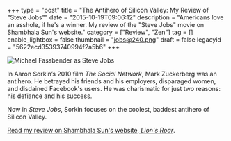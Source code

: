 +++
type = "post"
title = "The Antihero of Silicon Valley: My Review of \"Steve Jobs\""
date = "2015-10-19T09:06:12"
description = "Americans love an asshole, if he's a winner. My review of the \"Steve Jobs\" movie on Shambhala Sun's website."
category = ["Review", "Zen"]
tag = []
enable_lightbox = false
thumbnail = "jobs@240.png"
draft = false
legacyid = "5622ecd35393740994f2a5b6"
+++

<p><img style="display:block; margin-left:auto; margin-right:auto;" src="jobs.png" alt="Michael Fassbender as Steve Jobs" title="Michael Fassbender as Steve Jobs" /></p>
<p>In Aaron Sorkin&rsquo;s 2010 film <em>The Social Network</em>, Mark Zuckerberg was an antihero. He betrayed his friends and his employers, disparaged women, and disdained Facebook's users. He was charismatic for just two reasons: his defiance and his success.</p>
<p>Now in <em>Steve Jobs</em>, Sorkin focuses on the coolest, baddest antihero of Silicon Valley.</p>
<p><a href="http://www.lionsroar.com/aaron-sorkin-shows-us-a-brutal-hero-in-steve-jobs/">Read my review on Shambhala Sun's website, <em>Lion's Roar</em></a>.</p>
